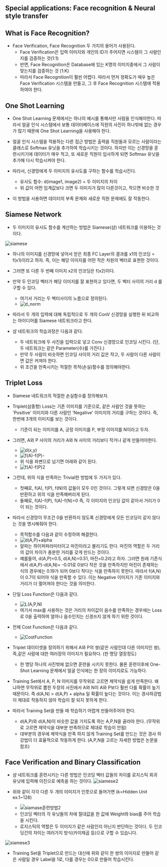 ## Special applications: Face recognition & Neural style transfer

## What is Face Recognition?

- Face Verification, Face Recognition 두 가지의 용어가 사용된다.
	- Face Verification은 입력 이미지와 개인의 ID가 주어지면 시스템이 그 사람인지를 검증하는 것(1:1)
	- 반면, Face Recognition은 Database에 있는 K명의 이미지중에서 그 사람이 맞는지를 검증하는 것 (1:K)
	- 따라서 Face Recognition이 훨씬 어렵다. 따라서 먼저 정확도가 매우 높은 Face Verification 시스템을 만들고, 그 후 Face Recognition 시스템에 적용하여야 한다.
	
	
## One Shot Learning

- One Shot Learning 문제에서는 하나의 예시를 통해서만 사람을 인식해야한다. 따라서 얼굴 인식 시스템에서 보통 데이터베이스에 직원의 사진이 하나밖에 없는 경우가 많기 때문에 One Shot Learning을 사용해야 한다.
- 얼굴 인식 시스템을 적용하는 다른 접근 방법은 출력을 직원들과 모르는 사람이라는 클래스로 Softmax 유닛을 추가하여 학습시키는 것이다. 하지만 이는 신경망을 훈련시키기에 데이터가 매우 적고, 또 새로운 직원이 입사하게 되면 Softmax 유닛을 추가해 다시 학습시켜야 한다.
- 따라서, 신경망에게 두 이미지의 유사도를 구하는 함수를 학습시킨다.
	- 유사도 함수: d(image1, image2) = 두 이미지의 차이
	- 위 값이 어떤 임계값보다 크면 두 이미지가 많이 다른것이고, 작으면 비슷한 것
	
- 이 방법을 사용하면 데이터의 부족 문제와 새로운 직원 문제에도 잘 작동한다.



## Siamese Network

- 두 이미지의 유사도 함수를 계산하는 방법은 Siamese(샴) 네트워크를 이용하는 것이다.

![siamese](https://user-images.githubusercontent.com/46666862/73659883-72240700-46da-11ea-8b5f-c5d342a24d8a.png)

- 하나의 이미지를 신경망에 넣어서 얻은 최종 FC Layer의 결과를 x1의 인코딩 = f(x1)이라고 하자. 즉, 이는 해당 이미지를 어떤 작은 차원의 벡터로 표현한 것이다.
- 그러면 또 다른 두 번째 이미지 x2의 인코딩은 f(x2)이다.
- 만약 두 인코딩 벡터가 해당 이미지를 잘 표현하고 있다면, 두 벡터 사이의 거리 d 를 구할 수 있다.
	- 여기서 거리는 두 벡터사이의 노름으로 정의된다.
	- ![d_norm](https://user-images.githubusercontent.com/46666862/73660252-27ef5580-46db-11ea-9bfb-981391e2a032.gif)
	
- 따라서 두 개의 입력에 대해 독립적으로 두 개의 ConV 신경망을 실행한 뒤 비교하는 아이디어를 Siamese 네트워크라고 한다.

- 샴 네트워크의 학습과정은 다음과 같다.
	- 두 네트워크에 두 사진을 입력으로 넣고 Conv 신경망으로 인코딩 시킨다. (단, 두 네트워크는 같은 Parameter(수)를 가진다.)
	- 만약 두 사람이 비슷하면 인코딩 사이의 거리 값은 작고, 두 사람이 다른 사람이면 값은 커져야 한다.
	- 위 조건을 만족시키는 적절한 목적(손실)함수를 정의해야한다.
	
	
## Triplet Loss

- Siamese 네트워크의 적절한 손실함수를 정의해보자.

- Triplet(삼중항) Loss는 기존 이미지를 기준으로, 같은 사람인 것을 뜻하는 'Positive' 이미지와 다른 사람인 'Negative' 이미지의 거리를 구하는 것이다. 즉, 한번에 3개의 이미지를 보는 것이다.
	- 기준이 되는 이미지를 A, 긍정 이미지를 P, 부정 이미지를 N이라고 두자.
	
- 그러면, A와 P 사이의 거리가 A와 N 사이의 거리보다 작거나 같게 만들어야한다.
	- ![d(x,y)](https://user-images.githubusercontent.com/46666862/73661787-0774ca80-46de-11ea-8995-91aa505fc1cd.gif)
	- ![f(A)-f(P)-](https://user-images.githubusercontent.com/46666862/73661789-0774ca80-46de-11ea-94b3-7be205c5b74e.gif)
	- 위 식을 좌변으로 넘기면 아래와 같이 된다.
	- ![f(A)-f(P)2](https://user-images.githubusercontent.com/46666862/73661788-0774ca80-46de-11ea-8963-89d25e8b9301.gif)
	
- 그런데, 위의 식을 만족하는 Trivial한 방법에 두 가지가 있다.
	- 첫째로, f(A), f(P), f(N)의 값들이 모두 0인 것이다. 그렇게 되면 신경망은 0을 반환하고 위의 식을 만족해버리게 된다.
	- 둘째로, f(A)-f(P), f(A)-f(N)=0 즉, 각 이미지의 인코딩 값이 같아서 거리가 0이 되는 것이다.
	
- 따라서 신경망이 무조건 0을 반환하지 않도록 신경망에게 모든 인코딩이 같지 않다는 것을 명시해줘야 한다.
	- 목적함수를 다음과 같이 수정하여 해결한다.
	- ![d(A,P)+alpha](https://user-images.githubusercontent.com/46666862/73662727-a51cc980-46df-11ea-8754-c7deb7408733.gif)
	- 알파는 하이퍼파라미터이고 마진이라고 불리기도 한다. 마진의 역할은 두 거리의 값이 차이가 충분한 거리를 갖게 만드는 것이다.
	- 예를들어, d(A,P)=0.5, d(A,N)=0.51, 마진=0.2라고 하자. 그러면 원래 기존식에서 d(A,P)-d(A,N)= -0.01로 0보다 작은 것을 만족하지만 마진이 존재하는 식의 경우에는 0.19가 되어 0보다 작다는 식을 만족하지 못한다. 따라서 f(A,N)이 0.7이 되어야 식을 만족할 수 있다. 이는 Negative 이미지가 기존 이미지와 거리가 더 멀어져야 한다는 것을 의미한다.
	
- 단일 Loss Function은 다음과 같다.
	- ![L(A,P,N)](https://user-images.githubusercontent.com/46666862/73663240-85d26c00-46e0-11ea-9de5-671b58b29255.gif)
	- 여기서 max를 사용하는 것은 거리의 차이값이 음수를 만족하는 경우에는 Loss로 0을 출력하여 얼마나 음수인지는 신경쓰지 않게 하기 위한 것이다.
	
- 전체 Cost Function은 다음과 같다.
	- ![CostFunction](https://user-images.githubusercontent.com/46666862/73665113-ea42fa80-46e3-11ea-8722-bf14ced793a7.gif)

- Triplet 데이터셋을 정의하기 위해서 A와 P의 쌍(같은 사람인데 다른 이미지인 쌍), 즉,같은 사람에 대한 여러장의 이미지가 필요하다. (한 명당 열장정도)
	- 한 명당 하나의 사진밖에 없으면 훈련을 시키지 못한다. 물론 훈련이후에 One-Shot Learning 문제에서 얼굴 인식에는 한 장의 이미지로도 가능하다.
- Training Set에서 A, P, N 이미지를 무작위로 고르면 제약식을 쉽게 만족한다. 왜냐하면 무작위로 뽑힌 두장의 사진에서 A와 N이 A와 P보다 훨씬 다를 확률이 높기 때문이다. 즉 d(A,N) > d(A,P) + alpha 일 확률이 높다는 것이다. 이는 경사하강법이 제대로 작동하지 않아 학습이 잘 되지 못하게 한다.

- 따라서 Training Set을 만들 때 학습하기 어렵게 만들어주어야 한다.
	- d(A,P)와 d(A,N)이 비슷한 값을 가지도록 하는 A,P,N을 골라야 한다. (무작위로 고르면 제약식을 대부분 만족하므로 제대로 학습이 안됨)
	- 대부분의 경우에 제약식을 만족 하지 않게 Training Set를 만드는 것은 경사 하강법이 더 효율적으로 작동하게 한다. (A,P,N을 고르는 자세한 방법은 논문을 참조)
	
		
		
		
## Face Verification and Binary Classification

- 샴 네트워크를 훈련시키는 다른 방법은 인코딩 벡터 값들의 차이를 로지스틱 회귀 유닛에 입력해 이진으로 예측을 하는 것이다.
![siamese2](https://user-images.githubusercontent.com/46666862/73670091-f59a2400-46eb-11ea-8d63-d7d8eb2dd2ee.png)

- 위와 같이 각각 다른 두 개의 이미지가 인풋으로 들어가면 (k=Hidden Unit ex.1~128)
	- ![siamase훈련방법2](https://user-images.githubusercontent.com/46666862/73670823-452d1f80-46ed-11ea-8d74-852fcb556b3d.gif)
	- 인코딩 벡터의 각 유닛들의 차에 절대값을 한 값에 Weight와 bias를 주어 학습을 시킨다.
	- 로지스틱의 역할은 두 이미지가 같은 사람인지 아닌지 판단하는 것이다. 두 인코딩간의 차이는 여러가지 방식(카이제곱 등)으로 구할 수 있습니다.


![siamese3](https://user-images.githubusercontent.com/46666862/73670664-fbdcd000-46ec-11ea-98fe-a0a8e3644483.PNG)

- Training Set을 Triplet으로 만드는 대신에 위와 같이 한 쌍의 이미지로 만들어 같은 사람일 경우 Label을 1로, 다를 경우는 0으로 만들어 학습시킨다.
